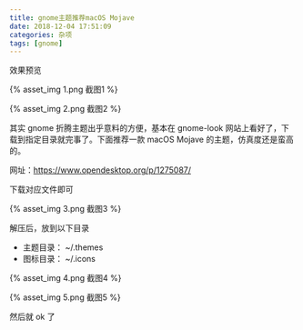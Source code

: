 ```yaml
---
title: gnome主题推荐macOS Mojave
date: 2018-12-04 17:51:09
categories: 杂项
tags: [gnome]
---
```


效果预览

{% asset_img 1.png 截图1 %}

{% asset_img 2.png 截图2 %}

其实 gnome 折腾主题出乎意料的方便，基本在 gnome-look 网站上看好了，下载到指定目录就完事了。下面推荐一款 macOS Mojave 的主题，仿真度还是蛮高的。

网址：https://www.opendesktop.org/p/1275087/

下载对应文件即可

{% asset_img 3.png 截图3 %}

解压后，放到以下目录

- 主题目录： ~/.themes
- 图标目录： ~/.icons

{% asset_img 4.png 截图4 %}

{% asset_img 5.png 截图5 %}

然后就 ok 了
